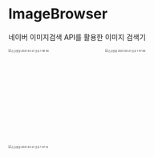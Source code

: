 # ImageBrowser
네이버 이미지검색 API를 활용한 이미지 검색기

<img width="540" alt="스크린샷 2021-03-21 오후 1 46 50" src="https://user-images.githubusercontent.com/55382624/111894186-0b7fbb00-8a4c-11eb-82e3-5dce3ea46f18.png" style="zoom:35%;">

<img width="540" alt="스크린샷 2021-03-21 오후 1 47 06" src="https://user-images.githubusercontent.com/55382624/111894199-22261200-8a4c-11eb-8f6a-532fec102ba4.png" style="zoom:35%;">

<img width="540" alt="스크린샷 2021-03-21 오후 1 47 12" src="https://user-images.githubusercontent.com/55382624/111894201-29e5b680-8a4c-11eb-95d1-bdc8ca6b42ee.png" style="zoom:35%;">
